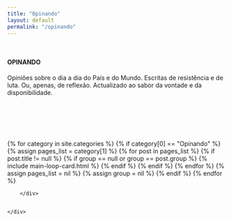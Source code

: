 ```yaml
---
title: "Opinando"
layout: default
permalink: "/opinando"
---
```


<div class="container">
    <div class="row justify-content-center">
        <!--  -->
        <div class="col-md-10" style="margin-top:50px">
        <h4 class="text-uppercase text-danger font-weight-bold">OPINANDO</h4>
        </div>
        <div class="col-md-10">
        <p style="margin-bottom: 100px;">
        Opini&otilde;es sobre o dia a dia do Pa&iacute;s e do Mundo. 
        Escritas de resist&ecirc;ncia e de luta. 
        Ou, apenas, de reflex&atilde;o. Actualizado ao sabor da vontade e da disponibilidade.
        </p>
        <!--  -->
        <!--  -->
        {% for category in site.categories %}
        {% if category[0] == "Opinando" %}
        <!--  -->
        {% assign pages_list = category[1] %}
        <!--  -->
        {% for post in pages_list %}
            {% if post.title != null %}
                {% if group == null or group == post.group %}
                    {% include main-loop-card.html %}
                {% endif %}
            {% endif %}
        {% endfor %}
        {% assign pages_list = nil %}
        {% assign group = nil %}
        {% endif %}
        {% endfor %}

        </div>
        
        
    </div>
</div>